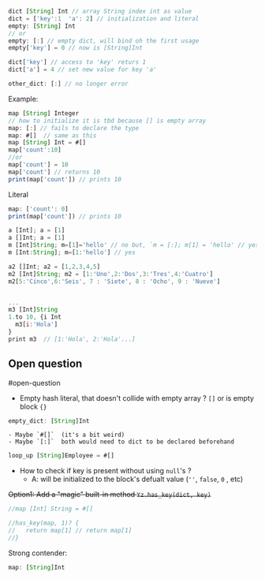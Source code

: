 

```js
dict [String] Int // array String index int as value
dict = ['key':1  'a': 2] // initialization and literal
empty: [String] Int
// or 
empty: [:] // empty dict, will bind oh the first usage
empty['key'] = 0 // now is [String]Int

dict['key'] // access to 'key' returs 1
dict['a'] = 4 // set new value for key 'a'

other_dict: [:] // no longer error
```

 Example: 

 ```js
map [String] Integer
// how to initialize it is tbd because [] is empty array
map: [:] // fails to declare the type
map: #[]  // same as this
map [String] Int = #[] 
map['count':10]
//or
map['count'] = 10
map['count'] // returns 10
print(map['count']) // prints 10

```

Literal
```js
map: ['count': 0]
print(map['count']) // prints 10
```

```js
a [Int]; a = [1]
a []Int; a = [1]
m [Int]String; m=[1]='hello' // no but, `m = [:]; m[1] = 'hello' // yes`
m [Int:String]; m=[1:'hello'] // yes

a2 []Int; a2 = [1,2,3,4,5]
m2 [Int]String; m2 = [1:'Uno',2:'Dos',3:'Tres',4:'Cuatro']
m2[5:'Cinco',6:'Seis', 7 : 'Siete', 8 : 'Ocho', 9 : 'Nueve']


...
m3 [Int]String
1.to 10, {i Int
  m3[i:'Hola']
} 
print m3  // [1:'Hola', 2:'Hola'...]
```

 ## Open question 

#open-question 

- Empty hash literal, that doesn't collide with empty array ? `[]` or is empty block `{}` 
```javascript
empty_dict: [String]Int 
```
    - Maybe `#[]`  (it's a bit weird)
    - Maybe `[:]`  both would need to dict to be declared beforehand
```js
loop_up [String]Employee = #[]    
```

- How to check if key is present without using `null`'s ?
    - A: will be initialized to the block's defualt value (``''``, `false`, `0` , etc)

~~Option1: Add a "magic" built-in method `Yz.has_key(dict, key)`~~

```js
//map [Int] String = #[]

//has_key(map, 1)? {
//   return map[1] // return map[1]
//} 

```

Strong contender: 

```javascript
map: [String]Int
```
